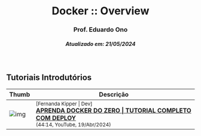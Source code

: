 <h1 align="center">Docker :: Overview</h1>
<h3 align="center">Prof. Eduardo Ono</h3>
<h5 align="center">Atualizado em: 21/05/2024</h5>

&nbsp;

## Tutoriais Introdutórios

| Thumb | Descrição |
| --- | --- |
| ![img](https://img.youtube.com/vi/DdoncfOdru8/default.jpg) | <sup>[Fernanda Kipper \| Dev]</sup><br>[__APRENDA DOCKER DO ZERO \| TUTORIAL COMPLETO COM DEPLOY__](https://www.youtube.com/watch?v=DdoncfOdru8)<br><sub>(44:14, YouTube, 19/Abr/2024)</sub> |

&nbsp;
